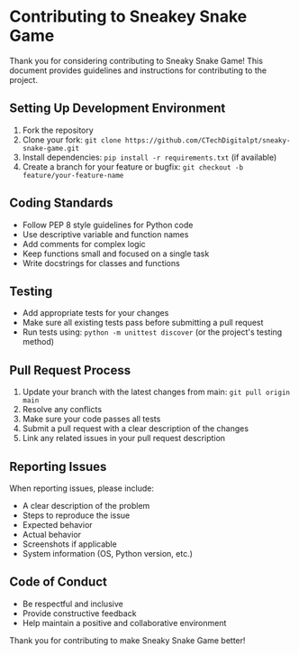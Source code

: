 # Contributing to Sneakey Snake Game

Thank you for considering contributing to Sneaky Snake Game! This document provides guidelines and instructions for contributing to the project.

## Setting Up Development Environment

1. Fork the repository
2. Clone your fork: `git clone https://github.com/CTechDigitalpt/sneaky-snake-game.git`
3. Install dependencies: `pip install -r requirements.txt` (if available)
4. Create a branch for your feature or bugfix: `git checkout -b feature/your-feature-name`

## Coding Standards

- Follow PEP 8 style guidelines for Python code
- Use descriptive variable and function names
- Add comments for complex logic
- Keep functions small and focused on a single task
- Write docstrings for classes and functions

## Testing

- Add appropriate tests for your changes
- Make sure all existing tests pass before submitting a pull request
- Run tests using: `python -m unittest discover` (or the project's testing method)

## Pull Request Process

1. Update your branch with the latest changes from main: `git pull origin main`
2. Resolve any conflicts
3. Make sure your code passes all tests
4. Submit a pull request with a clear description of the changes
5. Link any related issues in your pull request description

## Reporting Issues

When reporting issues, please include:

- A clear description of the problem
- Steps to reproduce the issue
- Expected behavior
- Actual behavior
- Screenshots if applicable
- System information (OS, Python version, etc.)

## Code of Conduct

- Be respectful and inclusive
- Provide constructive feedback
- Help maintain a positive and collaborative environment

Thank you for contributing to make Sneaky Snake Game better!
